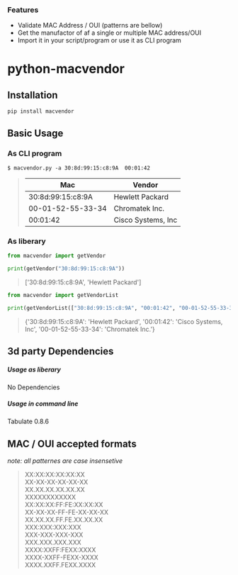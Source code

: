 ### Features

- Validate MAC Address / OUI (patterns are bellow)
- Get the manufactor of af a single or multiple MAC address/OUI
- Import it in your script/program or use it as CLI program

# python-macvendor
## Installation
`pip install macvendor`
## Basic Usage
### As CLI program
`$ macvendor.py -a 30:8d:99:15:c8:9A  00:01:42`
>| Mac               | Vendor             |
>|-------------------|--------------------|
>| 30:8d:99:15:c8:9A | Hewlett Packard    |
>| 00-01-52-55-33-34 | Chromatek Inc.     |
>| 00:01:42          | Cisco Systems, Inc |

### As liberary
```python
from macvendor import getVendor

print(getVendor("30:8d:99:15:c8:9A"))
```
> ['30:8d:99:15:c8:9A', 'Hewlett Packard']

```python
from macvendor import getVendorList

print(getVendorList(["30:8d:99:15:c8:9A", "00:01:42", "00-01-52-55-33-34"]))
```
>{'30:8d:99:15:c8:9A': 'Hewlett Packard', '00:01:42': 'Cisco Systems, Inc', '00-01-52-55-33-34': 'Chromatek Inc.'}


## 3d party Dependencies
##### Usage as liberary
No Dependencies
##### Usage in command line
Tabulate 0.8.6
## MAC / OUI accepted formats
*note: all patternes are case insensetive*
> XX:XX:XX:XX:XX:XX  
> XX-XX-XX-XX-XX-XX  
> XX.XX.XX.XX.XX.XX  
> XXXXXXXXXXXX  
> XX:XX:XX:FF:FE:XX:XX:XX  
> XX-XX-XX-FF-FE-XX-XX-XX  
> XX.XX.XX.FF.FE.XX.XX.XX  
> XXX:XXX:XXX:XXX  
> XXX-XXX-XXX-XXX  
> XXX.XXX.XXX.XXX  
>XXXX:XXFF:FEXX:XXXX  
> XXXX-XXFF-FEXX-XXXX  
> XXXX.XXFF.FEXX.XXXX  